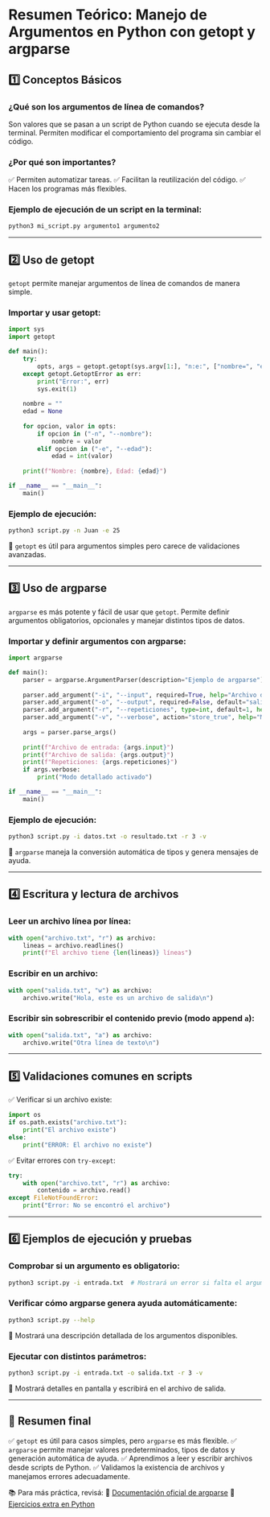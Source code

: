 # Resumen Teórico: Manejo de Argumentos en Python con getopt y argparse

## 1️⃣ Conceptos Básicos

### ¿Qué son los argumentos de línea de comandos?
Son valores que se pasan a un script de Python cuando se ejecuta desde la terminal. Permiten modificar el comportamiento del programa sin cambiar el código.

### ¿Por qué son importantes?
✅ Permiten automatizar tareas.
✅ Facilitan la reutilización del código.
✅ Hacen los programas más flexibles.

### Ejemplo de ejecución de un script en la terminal:
```bash
python3 mi_script.py argumento1 argumento2
```

---

## 2️⃣ Uso de getopt

`getopt` permite manejar argumentos de línea de comandos de manera simple.

### Importar y usar getopt:
```python
import sys
import getopt

def main():
    try:
        opts, args = getopt.getopt(sys.argv[1:], "n:e:", ["nombre=", "edad="])
    except getopt.GetoptError as err:
        print("Error:", err)
        sys.exit(1)
    
    nombre = ""
    edad = None
    
    for opcion, valor in opts:
        if opcion in ("-n", "--nombre"):
            nombre = valor
        elif opcion in ("-e", "--edad"):
            edad = int(valor)
    
    print(f"Nombre: {nombre}, Edad: {edad}")

if __name__ == "__main__":
    main()
```

### Ejemplo de ejecución:
```bash
python3 script.py -n Juan -e 25
```
🔹 `getopt` es útil para argumentos simples pero carece de validaciones avanzadas.

---

## 3️⃣ Uso de argparse

`argparse` es más potente y fácil de usar que `getopt`. Permite definir argumentos obligatorios, opcionales y manejar distintos tipos de datos.

### Importar y definir argumentos con argparse:
```python
import argparse

def main():
    parser = argparse.ArgumentParser(description="Ejemplo de argparse")
    
    parser.add_argument("-i", "--input", required=True, help="Archivo de entrada")
    parser.add_argument("-o", "--output", required=False, default="salida.txt", help="Archivo de salida")
    parser.add_argument("-r", "--repeticiones", type=int, default=1, help="Número de repeticiones")
    parser.add_argument("-v", "--verbose", action="store_true", help="Modo detallado")
    
    args = parser.parse_args()
    
    print(f"Archivo de entrada: {args.input}")
    print(f"Archivo de salida: {args.output}")
    print(f"Repeticiones: {args.repeticiones}")
    if args.verbose:
        print("Modo detallado activado")

if __name__ == "__main__":
    main()
```

### Ejemplo de ejecución:
```bash
python3 script.py -i datos.txt -o resultado.txt -r 3 -v
```
📌 `argparse` maneja la conversión automática de tipos y genera mensajes de ayuda.

---

## 4️⃣ Escritura y lectura de archivos

### Leer un archivo línea por línea:
```python
with open("archivo.txt", "r") as archivo:
    lineas = archivo.readlines()
    print(f"El archivo tiene {len(lineas)} líneas")
```

### Escribir en un archivo:
```python
with open("salida.txt", "w") as archivo:
    archivo.write("Hola, este es un archivo de salida\n")
```

### Escribir sin sobrescribir el contenido previo (modo append `a`):
```python
with open("salida.txt", "a") as archivo:
    archivo.write("Otra línea de texto\n")
```

---

## 5️⃣ Validaciones comunes en scripts
✅ Verificar si un archivo existe:
```python
import os
if os.path.exists("archivo.txt"):
    print("El archivo existe")
else:
    print("ERROR: El archivo no existe")
```

✅ Evitar errores con `try-except`:
```python
try:
    with open("archivo.txt", "r") as archivo:
        contenido = archivo.read()
except FileNotFoundError:
    print("Error: No se encontró el archivo")
```

---

## 6️⃣ Ejemplos de ejecución y pruebas

### Comprobar si un argumento es obligatorio:
```bash
python3 script.py -i entrada.txt  # Mostrará un error si falta el argumento obligatorio
```

### Verificar cómo argparse genera ayuda automáticamente:
```bash
python3 script.py --help
```
🔹 Mostrará una descripción detallada de los argumentos disponibles.

### Ejecutar con distintos parámetros:
```bash
python3 script.py -i entrada.txt -o salida.txt -r 3 -v
```
🔹 Mostrará detalles en pantalla y escribirá en el archivo de salida.

---

## 📌 Resumen final
✅ `getopt` es útil para casos simples, pero `argparse` es más flexible.
✅ `argparse` permite manejar valores predeterminados, tipos de datos y generación automática de ayuda.
✅ Aprendimos a leer y escribir archivos desde scripts de Python.
✅ Validamos la existencia de archivos y manejamos errores adecuadamente.

📚 Para más práctica, revisá:
🔹 [Documentación oficial de argparse](https://docs.python.org/3/library/argparse.html)
🔹 [Ejercicios extra en Python](https://www.practicepython.org/)

